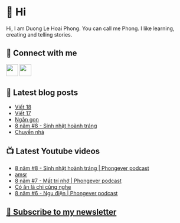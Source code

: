 # 👋 Hi

Hi, I am Duong Le Hoai Phong. You can call me Phong. I like learning, creating and telling stories.

## 🔗 Connect with me
[<img height="32" width="32" src="https://cdn.jsdelivr.net/npm/simple-icons@v3/icons/youtube.svg" />](https://www.youtube.com/channel/UCXykqt3V2-9bYXKWZRcH0rA)
[<img height="32" width="32" src="https://cdn.jsdelivr.net/npm/simple-icons@v3/icons/instagram.svg" />](https://www.instagram.com/phongever)

## 📝 Latest blog posts

<!-- BLOG-POST-LIST:START -->
- [Viết 18](https://phongever.substack.com/p/viet-18)
- [Viết 17](https://phongever.substack.com/p/viet-17)
- [Ngắn gọn](https://phongever.substack.com/p/ngan-gon)
- [8 năm #8 - Sinh nhật hoành tráng](https://phongever.substack.com/p/8-nam-8-sinh-nhat-hoanh-trang)
- [Chuyển nhà](https://phongever.substack.com/p/chuyen-nha-566)
<!-- BLOG-POST-LIST:END -->

## 📺 Latest Youtube videos

<!-- YOUTUBE-VIDEO-LIST:START -->
- [8 năm #8 - Sinh nhật hoành tráng | Phongever podcast](https://www.youtube.com/watch?v=6Jo9yfpGTdg)
- [amsr](https://www.youtube.com/watch?v=Dger9Qt1C6Q)
- [8 năm #7 - Mất trí nhớ | Phongever podcast](https://www.youtube.com/watch?v=zMPG78ObY8E)
- [Có ăn là chi cũng nghe](https://www.youtube.com/watch?v=rKGFpWIfi6U)
- [8 năm #6 - Ngu điện | Phongever podcast](https://www.youtube.com/watch?v=n3ofkD9VvsU)
<!-- YOUTUBE-VIDEO-LIST:END -->

## [💌 Subscribe to my newsletter](https://phongever.substack.com/)
